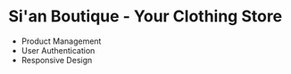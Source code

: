 # Si'an Boutique - Your Clothing Store

- Product Management
- User Authentication
- Responsive Design
